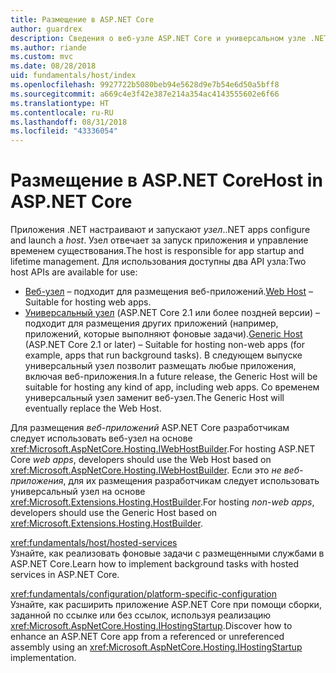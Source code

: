 ```yaml
---
title: Размещение в ASP.NET Core
author: guardrex
description: Сведения о веб-узле ASP.NET Core и универсальном узле .NET, которые отвечают за запуск приложений и управление временем существования.
ms.author: riande
ms.custom: mvc
ms.date: 08/28/2018
uid: fundamentals/host/index
ms.openlocfilehash: 9927722b5080beb94e5628d9e7b54e6d50a5bff8
ms.sourcegitcommit: a669c4e3f42e387e214a354ac4143555602e6f66
ms.translationtype: HT
ms.contentlocale: ru-RU
ms.lasthandoff: 08/31/2018
ms.locfileid: "43336054"
---
```

# <a name="host-in-aspnet-core"></a><span data-ttu-id="cebb6-103">Размещение в ASP.NET Core</span><span class="sxs-lookup"><span data-stu-id="cebb6-103">Host in ASP.NET Core</span></span>

<span data-ttu-id="cebb6-104">Приложения .NET настраивают и запускают *узел*.</span><span class="sxs-lookup"><span data-stu-id="cebb6-104">.NET apps configure and launch a *host*.</span></span> <span data-ttu-id="cebb6-105">Узел отвечает за запуск приложения и управление временем существования.</span><span class="sxs-lookup"><span data-stu-id="cebb6-105">The host is responsible for app startup and lifetime management.</span></span> <span data-ttu-id="cebb6-106">Для использования доступны два API узла:</span><span class="sxs-lookup"><span data-stu-id="cebb6-106">Two host APIs are available for use:</span></span>

* <span data-ttu-id="cebb6-107">[Веб-узел](xref:fundamentals/host/web-host) &ndash; подходит для размещения веб-приложений.</span><span class="sxs-lookup"><span data-stu-id="cebb6-107">[Web Host](xref:fundamentals/host/web-host) &ndash; Suitable for hosting web apps.</span></span>
* <span data-ttu-id="cebb6-108">[Универсальный узел](xref:fundamentals/host/generic-host) (ASP.NET Core 2.1 или более поздней версии) &ndash; подходит для размещения других приложений (например, приложений, которые выполняют фоновые задачи).</span><span class="sxs-lookup"><span data-stu-id="cebb6-108">[Generic Host](xref:fundamentals/host/generic-host) (ASP.NET Core 2.1 or later) &ndash; Suitable for hosting non-web apps (for example, apps that run background tasks).</span></span> <span data-ttu-id="cebb6-109">В следующем выпуске универсальный узел позволит размещать любые приложения, включая веб-приложения.</span><span class="sxs-lookup"><span data-stu-id="cebb6-109">In a future release, the Generic Host will be suitable for hosting any kind of app, including web apps.</span></span> <span data-ttu-id="cebb6-110">Со временем универсальный узел заменит веб-узел.</span><span class="sxs-lookup"><span data-stu-id="cebb6-110">The Generic Host will eventually replace the Web Host.</span></span>

<span data-ttu-id="cebb6-111">Для размещения *веб-приложений* ASP.NET Core разработчикам следует использовать веб-узел на основе <xref:Microsoft.AspNetCore.Hosting.IWebHostBuilder>.</span><span class="sxs-lookup"><span data-stu-id="cebb6-111">For hosting ASP.NET Core *web apps*, developers should use the Web Host based on <xref:Microsoft.AspNetCore.Hosting.IWebHostBuilder>.</span></span> <span data-ttu-id="cebb6-112">Если это *не веб-приложения*, для их размещения разработчикам следует использовать универсальный узел на основе <xref:Microsoft.Extensions.Hosting.HostBuilder>.</span><span class="sxs-lookup"><span data-stu-id="cebb6-112">For hosting *non-web apps*, developers should use the Generic Host based on <xref:Microsoft.Extensions.Hosting.HostBuilder>.</span></span>

<xref:fundamentals/host/hosted-services>  
<span data-ttu-id="cebb6-113">Узнайте, как реализовать фоновые задачи с размещенными службами в ASP.NET Core.</span><span class="sxs-lookup"><span data-stu-id="cebb6-113">Learn how to implement background tasks with hosted services in ASP.NET Core.</span></span>

<xref:fundamentals/configuration/platform-specific-configuration>  
<span data-ttu-id="cebb6-114">Узнайте, как расширить приложение ASP.NET Core при помощи сборки, заданной по ссылке или без ссылок, используя реализацию <xref:Microsoft.AspNetCore.Hosting.IHostingStartup>.</span><span class="sxs-lookup"><span data-stu-id="cebb6-114">Discover how to enhance an ASP.NET Core app from a referenced or unreferenced assembly using an <xref:Microsoft.AspNetCore.Hosting.IHostingStartup> implementation.</span></span>
